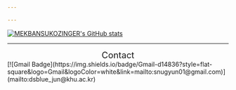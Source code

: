 ```yaml
---

---
```

[![MEKBANSUKOZINGER's GitHub stats](https://github-readme-stats.vercel.app/api?username=MEKBANSUKOZINGER&show_icons=true&theme=radical)](https://github.com/anuraghazra/github-readme-stats)

---
<div style="text-align:center; font-size:20px;">Contact</div>
[![Gmail Badge](https://img.shields.io/badge/Gmail-d14836?style=flat-square&logo=Gmail&logoColor=white&link=mailto:snugyun01@gmail.com)](mailto:dsblue_jun@khu.ac.kr)
